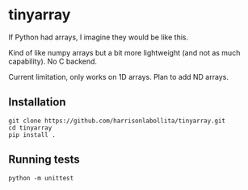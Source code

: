 # tinyarray

If Python had arrays, I imagine they would be like this. 

Kind of like numpy arrays but a bit more lightweight (and not as much capability). No C backend.

Current limitation, only works on 1D arrays. Plan to add ND arrays.

## Installation
```shell
git clone https://github.com/harrisonlabollita/tinyarray.git
cd tinyarray
pip install .
```

## Running tests

```shell
python -m unittest
```

